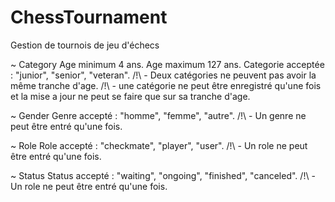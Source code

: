 # ChessTournament
Gestion de tournois de jeu d'échecs

~ Category
    Age minimum 4 ans.
    Age maximum 127 ans.
    Categorie acceptée : "junior", "senior", "veteran".
    /!\ - Deux catégories ne peuvent pas avoir la même tranche d'age.
    /!\ - une catégorie ne peut être enregistré qu'une fois et la mise a jour ne peut se faire que sur sa tranche d'age.

~ Gender
    Genre accepté : "homme", "femme", "autre".
    /!\ - Un genre ne peut être entré qu'une fois.

~ Role 
    Role accepté : "checkmate", "player", "user".
    /!\ - Un role ne peut être entré qu'une fois.

~ Status 
    Status accepté : "waiting", "ongoing", "finished", "canceled".
    /!\ - Un role ne peut être entré qu'une fois.
